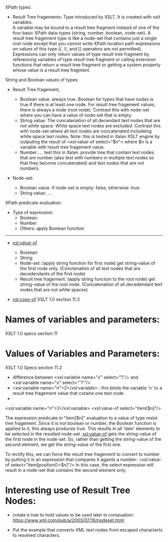 XPath types:
* Result Tree fragements: Type introduced by XSLT.  It is created with xslt variables.  
A variable may be bound to a result tree fragment instead of one of the four basic XPath data-types (string, number, boolean, node-set).
A result tree fragement type is like a node-set that contains just a single root node except that you cannot write XPath
location path expressions on values of this type (/, //, and [] operators are not permitted).
Expressions can only return values of type result tree fragment by referencing variables of type result tree fragment or calling extension functions that return a result tree fragment or getting a system property whose value is a result tree fragment.

String and Boolean values of types:
* Result Tree fragement;
  - Boolean value: always true.  Boolean for types that have nodes is true if there is at least one node. For result tree fragement
  values, there is always a node (root node).  Contrast this with node-set where you can have a value of node-set that is empty.
  - String value: The concatenation of all decendant text nodes that are not white space. White space text nodes are excluded.
  Contrast this with node-set where all text nodes are concatenated includeing white space text nodes. Note: this is tested in Xalan XSLT engine
  by outputing the result of <xsl:value-of select="$n"> where $n is a variable with result tree fragement value.
  - Number: ... test this in Xalan: provide tree that contain text nodes that are number (also test with numbers in multiple text
  nodes so that they become concatenated) and text nodes that are not numbers.
  
* Node-set:
  - Boolean value: if node-set is empty: false, otherwise: true.
  - String value: ....
  

XPath predicate evaluation:
- Type of expression:
  * Boolean:
  * Number
  * Others: apply Boolean function
  
------------------------------------------
* <xsl:value-of>
  - Boolean:
  - String
  - Node-set: (apply string function for first node) get string-value of the first node only. (Conctenation of all text nodes that are decedendants of the first node)
  - Result tree fragement: (apply string function to the root node) get string-value of the root node. (Concatenation of all decedendant text nodes that are not white spaces)

* <xsl:copy-of>
XSLT 1.0 section 11.3

Names of variables and parameters:
===================================
XSLT 1.0 specs section 11

Values of Variables and Parameters:
===================================
XSLT 1.0 Specs section 11.2
- difference between <xsl:variable name="x" select="1"/> and <xsl:variable name="x" select="'1'"/>
- <xsl:variable name="n">2</xsl:variable> : this binds the variable 'n' to a result tree fragement value that cotains one 
text node.
- 
<xsl:variable name="n">2</xsl:variable>
<xsl:value-of select="item[$n]"/>

The expression predicate in "item[$n]" evaluation to a value of type reslut tree fragement. Since it is not boolean or number, the Boolean
function is applied to it, this always produces true. This results in all 'item' elements to be selected in the resulted node-set.
<xsl:value-of> gets the string-value of the first node in the node-set.
So, rather than getting the string-value of the second element, we get the string-value of the first one.

To rectify this, we can force the result tree fragement to convert to number by putting it in an expression that compares it
againts a number:
<xsl:value-of select="item[position()=$n]"/>
In this case, the select expression will result in a node-set that contains the second element only.




Interesting use of Result Tree Nodes:
=====================================
- create a tree to hold values to be used later in compuation:
https://www.xml.com/pub/a/2003/07/16/nodeset.html



* Put the example that converts XML text nodes from escaped characterts to resolved characters.




